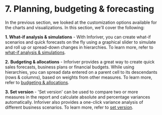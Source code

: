 # 7. Planning, budgeting & forecasting

In the previous section, we looked at the customization options available for the charts and visualizations. In this section, we'll cover the following:

**1. What-if analysis & simulations** - With Inforiver, you can create what-if scenarios and quick forecasts on the fly using a graphical slider to simulate and roll up or spread-down changes in hierarchies. To learn more, refer to [what-if analysis & simulations](../4.-adding-business-logic-and-formulae/what-if-analysis-and-simulations.md).

**2.** **Budgeting & allocations** - Inforiver provides a great way to create quick sales forecasts, business plans or financial budgets. While using hierarchies, you can spread data entered on a parent cell to its descendants (rows & columns), based on weights from other measures. To learn more, refer to [budgeting & allocations](../4.-adding-business-logic-and-formulae/budgeting-and-allocations.md).

**3. Set version** - 'Set version' can be used to compare two or more measures in the report and calculate absolute and percentage variances automatically. Inforiver also provides a one-click variance analysis of different business scenarios. To learn more, refer to [set version](../4.-adding-business-logic-and-formulae/set-version.md).
